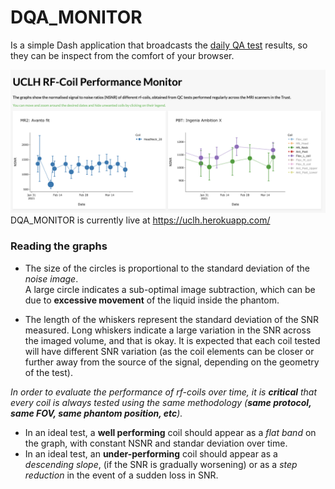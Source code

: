 # DQA_MONITOR
Is a simple Dash application that broadcasts the [daily QA test](https://github.com/papomail/Daily_QA_UCLH) results, so they can be inspect from the comfort of your browser.   



![](/media/DQA_WEB_APP_1.png?raw=true)DQA_MONITOR is currently live at https://uclh.herokuapp.com/   



### Reading the graphs

* The size of the circles is proportional to the standard deviation of the _noise image_.  
A large circle indicates a sub-optimal image subtraction, which can be due to **excessive movement** of the liquid inside the phantom.

* The length of the whiskers represent the standard deviation of the SNR measured. Long whiskers indicate a large variation in the SNR across the imaged volume, and that is okay. It is expected that each coil tested will have different SNR variation (as the coil elements can be closer or further away from the source of the signal, depending on the geometry of the test).

*In order to evaluate the performance of rf-coils over time, it is **critical** that every coil is always tested using the same methodology (**same protocol, same FOV, same phantom position, etc**).*


* In an ideal test, a **well performing** coil should appear as a _flat band_ on the graph, with constant NSNR and standar deviation over time.
* In an ideal test, an **under-performing** coil should appear as a _descending slope_, (if the SNR is gradually worsening) or as a _step reduction_ in the event of a sudden loss in SNR.
